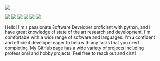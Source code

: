 ![](http://github-profile-summary-cards.vercel.app/api/cards/profile-details?username=RENYREYNOLDSON&theme=github_dark)


![](https://img.shields.io/badge/UpWork-6FDA44?style=for-the-badge&logo=Upwork&logoColor=white)
![](https://img.shields.io/badge/LinkedIn-0077B5?style=for-the-badge&logo=linkedin&logoColor=white)
![](https://img.shields.io/badge/-LeetCode-FFA116?style=for-the-badge&logo=LeetCode&logoColor=black)
![](https://img.shields.io/badge/Gmail-D14836?style=for-the-badge&logo=gmail&logoColor=white)
![](https://img.shields.io/badge/Python-FFD43B?style=for-the-badge&logo=python&logoColor=blue)
![](https://img.shields.io/badge/github-%23121011.svg?style=for-the-badge&logo=github&logoColor=white)


Hello! I'm a passionate Software Developer proficient with python, and I have great knowledge of state of the art research and development. I'm comfortable with a wide range of software and languages. I'm a confident and efficient developer eager to help with any tasks that you need completing. My GitHub page has a wide variety of projects including professional and hobby projects. Feel free to reach out and chat!
